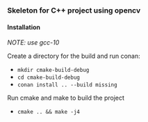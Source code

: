 ### Skeleton for C++ project using opencv 

#### Installation
*NOTE: use gcc-10*

Create a directory for the build and run conan:  
 * `mkdir cmake-build-debug`
 * `cd cmake-build-debug` 
 * `conan install .. --build missing`
 
 Run cmake and make to build the project
 * `cmake .. && make -j4`
 
 